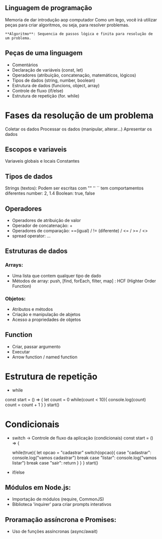 ## Linguagem de programação

Memoria de dar introdução aop computador
Como um lego, você irá utilizar peças para criar algoritmos, ou seja, para resolver problemas.

    **Algoritmo**: Sequencia de passos lógica e finita para resolução de um problema.

## Peças de uma linguagem

- Comentários
- Declaração de variáveis (const, let)
- Operadores (atribuição, concatenação, matemáticos, lógicos)
- Tipos de dados (string, number, boolean)
- Estrutura de dados (funcions, object, array)
- Controle de fluxo (if/else)
- Estrutura de repetição (for. while)

# Fases da resolução de um problema

Coletar os dados
Processar os dados (manipular, alterar...)
Apresentar os dados

## Escopos e variaveis

Variaveis globais e locais
Constantes

## Tipos de dados

Strings (textos): Podem ser escritas com "" '' `` tem comportamentos diferentes
number: 2, 1.4
Boolean: true, false

## Operadores

- Operadores de atribuição de valor
- Operador de concatenação: +
- Operadores de comparação: ==(igual) / != (diferente) / <= / >= / <>
- spread operator: ...

## Estruturas de dados

### Arrays:

- Uma lista que contem qualquer tipo de dado
- Métodos de array: push, [find, forEach, filter, map] : HCF (Highter Order Function)

### Objetos:

- Atributos e métodos
- Criação e manipulação de abjetos
- Acesso a propriedades de objetos

## Function

- Criar, passar argumento
- Executar
- Arrow function / named function

# Estrutura de repetição

- while

const start = () => {
    let count = 0
    while(count < 10){
        console.log(count)
        count = count + 1
    }
}
start()

# Condicionais

- switch -> Controle de fluxo da aplicação (condicionais)
const start = () => {

    while(true){
        let opcao = "cadastrar"
        switch(opcao){
            case "cadastrar":
                console.log("vamos cadastrar")
                break
            case "listar":
                console.log("vamos listar")
                break
            case "sair":
                return
        }
    }
}
start()

- if/else

## Módulos em Node.js:

- Importação de módulos (require, CommonJS)
- Biblioteca 'inquirer' para criar prompts interativos

## Proramação assíncrona e Promises:

- Uso de funções assíncronas (async/await)